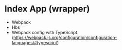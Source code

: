 # Index App (wrapper)

- Webpack
- Hbs
- Webpack config with TypeScript (https://webpack.js.org/configuration/configuration-languages/#typescript)
